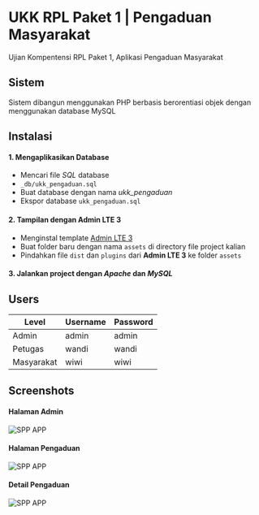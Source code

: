 
# UKK RPL Paket 1 | Pengaduan Masyarakat

Ujian Kompentensi RPL Paket 1, Aplikasi Pengaduan Masyarakat
## Sistem

Sistem dibangun menggunakan PHP berbasis berorentiasi objek dengan menggunakan database MySQL
## Instalasi 
#### 1. Mengaplikasikan Database
- Mencari file *SQL* database
- `_db/ukk_pengaduan.sql`
- Buat database dengan nama *ukk_pengaduan*
- Ekspor database `ukk_pengaduan.sql`

#### 2. Tampilan dengan Admin LTE 3
- Menginstal template [Admin LTE 3](https://github.com/ColorlibHQ/AdminLTE/releases)
- Buat folder baru dengan nama `assets` di directory file project kalian
- Pindahkan file `dist` dan `plugins` dari **Admin LTE 3** ke folder `assets`

#### 3. Jalankan project dengan *Apache* dan *MySQL*


## Users

| Level       | Username  | Password  |
| ----------- | --------- | --------- |
| Admin       | admin     | admin     |
| Petugas     | wandi     | wandi     |
| Masyarakat  | wiwi      | wiwi      |

## Screenshots

#### Halaman Admin
![SPP APP](https://i.imgur.com/f3q94ok.png)

#### Halaman Pengaduan
![SPP APP](https://i.imgur.com/IKY27mk.png)

#### Detail Pengaduan
![SPP APP](https://i.imgur.com/AAPnlLg.png)

